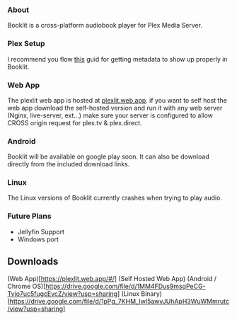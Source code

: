 ### About
Booklit is a cross-platform audiobook player for Plex Media Server.

### Plex Setup
I recommend you flow [this](https://github.com/seanap/Plex-Audiobook-Guide) guid for getting metadata to show up properly in Booklit.

### Web App
The plexlit web app is hosted at [plexlit.web.app](https://plexlit.web.app). if you want to self host the web app download the self-hosted version and run it with any web server (Nginx, live-server, ext...) make sure your server is configured to allow CROSS origin request for plex.tv & plex.direct.

### Android 
Booklit will be available on google play soon. It can also be download directly from the included download links.

### Linux 
The Linux versions of Booklit currently crashes when trying to play audio. 

### Future Plans
- Jellyfin Support
- Windows port

## Downloads 
(Web App)[https://plexlit.web.app/#/]
(Self Hosted Web App)
(Android / Chrome OS)[https://drive.google.com/file/d/1MM4FDus9msqPeCG-Tvjo7uc5fugcEvcZ/view?usp=sharing]
(Linux Binary)[https://drive.google.com/file/d/1pPg_7KHM_IwI5awyJUhApH3WuWMmrutc/view?usp=sharing]